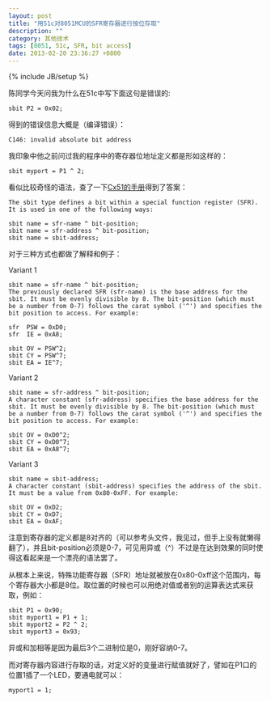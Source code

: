 ```yaml
---
layout: post
title: "用51c对8051MCU的SFR寄存器进行按位存取"
description: ""
category: 其他技术
tags: [8051, 51c, SFR, bit access]
date: 2013-02-20 23:36:27 +0800
---
```

{% include JB/setup %}

陈同学今天问我为什么在51c中写下面这句是错误的:

	sbit P2 = 0x02;

得到的错误信息大概是（编译错误）：

	C146: invalid absolute bit address

我印象中他之前问过我的程序中的寄存器位地址定义都是形如这样的：

	sbit myport = P1 ^ 2;

看似比较奇怪的语法，查了一下[Cx51的手册][1]得到了答案：

	The sbit type defines a bit within a special function register (SFR). It is used in one of the following ways:

	sbit name = sfr-name ^ bit-position;
	sbit name = sfr-address ^ bit-position;
	sbit name = sbit-address;

对于三种方式也都做了解释和例子：

Variant 1

	sbit name = sfr-name ^ bit-position;
	The previously declared SFR (sfr-name) is the base address for the sbit. It must be evenly divisible by 8. The bit-position (which must be a number from 0-7) follows the carat symbol ('^') and specifies the bit position to access. For example:

	sfr  PSW = 0xD0;
	sfr  IE = 0xA8;

	sbit OV = PSW^2;
	sbit CY = PSW^7;
	sbit EA = IE^7;

Variant 2

	sbit name = sfr-address ^ bit-position;
	A character constant (sfr-address) specifies the base address for the sbit. It must be evenly divisible by 8. The bit-position (which must be a number from 0-7) follows the carat symbol ('^') and specifies the bit position to access. For example:

	sbit OV = 0xD0^2;
	sbit CY = 0xD0^7;
	sbit EA = 0xA8^7;

Variant 3

	sbit name = sbit-address;
	A character constant (sbit-address) specifies the address of the sbit. It must be a value from 0x80-0xFF. For example:

	sbit OV = 0xD2;
	sbit CY = 0xD7;
	sbit EA = 0xAF;

注意到寄存器的定义都是8对齐的（可以参考头文件，我见过，但手上没有就懒得翻了），并且bit-position必须是0-7，可见用异或（^）不过是在达到效果的同时使得这看起来是一个漂亮的语法罢了。

从根本上来说，特殊功能寄存器（SFR）地址就被放在0x80-0xff这个范围内，每个寄存器大小都是8位。取位置的时候也可以用绝对值或者别的运算表达式来获取，例如：

	sbit P1 = 0x90;
	sbit myport1 = P1 + 1;
	sbit myport2 = P2 ^ 2;
	sbit myport3 = 0x93;

异或和加相等是因为最后3个二进制位是0，刚好容纳0-7。

而对寄存器内容进行存取的话，对定义好的变量进行赋值就好了，譬如在P1口的位置1插了一个LED，要通电就可以：

	myport1 = 1;


[1]: http://www.keil.com/support/man/docs/c51/c51_le_sbit.htm
